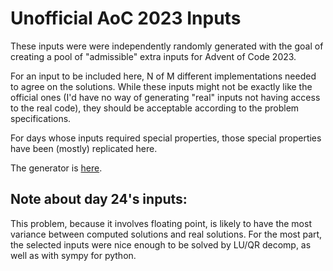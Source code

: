 # Unofficial AoC 2023 Inputs

These inputs were were independently randomly generated with the goal of
creating a pool of "admissible" extra inputs for Advent of Code 2023.

For an input to be included here, N of M different implementations needed to
agree on the solutions. While these inputs might not be exactly like the
official ones (I'd have no way of generating "real" inputs not having access to
the real code), they should be acceptable according to the problem
specifications.

For days whose inputs required special properties, those special properties have
been (mostly) replicated here.

The generator is [here](https://github.com/mattcl/challengr/examples/aoc2023).

## Note about day 24's inputs:

This problem, because it involves floating point, is likely to have the most
variance between computed solutions and real solutions. For the most part, the
selected inputs were nice enough to be solved by LU/QR decomp, as well as with
sympy for python.
